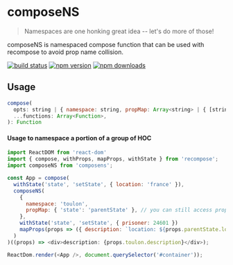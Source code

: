 # composeNS

> Namespaces are one honking great idea -- let's do more of those!

composeNS is namespaced compose function that can be used with recompose to avoid prop name collision. 

[![build status](https://img.shields.io/travis/Jephuff/composeNS/master.svg?style=flat-square)](https://travis-ci.org/Jephuff/composeNS)
[![npm version](https://img.shields.io/npm/v/composens.svg?style=flat-square)](https://www.npmjs.com/package/composens)
[![npm downloads](https://img.shields.io/npm/dm/composens.svg?style=flat-square)](https://www.npmjs.com/package/composens)

## Usage

```js
compose(
  opts: string | { namespace: string, propMap: Array<string> | { [string]: string } },
  ...functions: Array<Function>,
): Function
```

#### Usage to namespace a portion of a group of HOC

```js
import ReactDOM from 'react-dom'
import { compose, withProps, mapProps, withState } from 'recompose';
import composeNS from 'composens';

const App = compose(
  withState('state', 'setState', { location: 'france' }),
  composeNS(
    {
      namespace: 'toulon',
      propMap: { 'state': 'parentState' }, // you can still access props passed in using a the propMap option that is a array of props you want passed in, or an object `{ key: alias }`
    },
    withState('state', 'setState', { prisoner: 24601 })
    mapProps(props => ({ description: `location: ${props.parentState.location}, prisoner: ${props.state.prisoner}` }))
  )
)((props) => <div>description: {props.toulon.description}</div>);

ReactDom.render(<App />, document.querySelector('#container'));
```